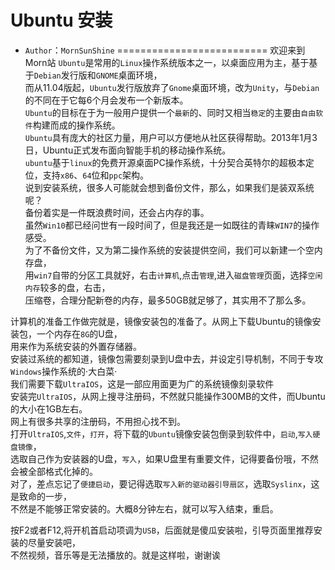Ubuntu 安装
===========
* `Author`：`MornSunShine`
==========================
    欢迎来到Morn站
`Ubuntu`是常用的`Linux`操作系统版本之一，以桌面应用为主，基于基于`Debian`发行版和`GNOME`桌面环境，<br>
而从11.04版起，`Ubuntu`发行版放弃了`Gnome`桌面环境，改为`Unity`，与`Debian`的不同在于它每6个月会发布一个新版本。<br>
`Ubuntu`的目标在于为一般用户提供一个`最新`的、同时又相当`稳定`的主要由`自由软件`构建而成的操作系统。<br>
`Ubuntu`具有庞大的社区力量，用户可以方便地从社区获得帮助。2013年1月3日，Ubuntu正式发布面向智能手机的移动操作系统。<br> 
`ubuntu`基于`linux`的免费开源桌面PC操作系统，十分契合英特尔的超极本定位，支持`x86`、`64`位和`ppc`架构。<br>
说到安装系统，很多人可能就会想到备份文件，那么，如果我们是装双系统呢？<br>
备份着实是一件既浪费时间，还会占内存的事。<br>
虽然`Win10`都已经问世有一段时间了，但是我还是一如既往的青睐`WIN7`的操作感受。<br>
为了不备份文件，又为第二操作系统的安装提供空间，我们可以新建一个空内存盘，<br>
用`win7`自带的分区工具就好，右击`计算机`,点击`管理`,进入`磁盘管理`页面，选择`空闲内存`较多的盘，右击，<br>
压缩卷，合理分配新卷的内存，最多50GB就足够了，其实用不了那么多。<br>

计算机的准备工作做完就是，镜像安装包的准备了。从网上下载Ubuntu的镜像安装包，一个内存在`8G`的U盘，<br>
用来作为系统安装的外置存储器。<br>
安装过系统的都知道，镜像包需要刻录到U盘中去，并设定引导机制，不同于专攻`Windows`操作系统的·大白菜·<br>
我们需要下载`UltraIOS`，这是一部应用面更为广的系统镜像刻录软件<br>
安装完`UltraIOS`，从网上搜寻注册码，不然就只能操作300MB的文件，而Ubuntu的大小在1GB左右。<br>
网上有很多共享的注册码，不用担心找不到。<br>
打开`UltraIOS`,`文件`，`打开`，将下载的`Ubuntu`镜像安装包倒录到软件中，`启动`,`写入硬盘镜像`，<br>
选取自己作为安装器的U盘，`写入`，如果U盘里有重要文件，记得要备份哦，不然会被全部格式化掉的。<br>
对了，差点忘记了`便捷启动`，要记得选取`写入新的驱动器引导扇区`，选取`Syslinx`，这是致命的一步，<br>
不然是不能够正常安装的。大概8分钟左右，就可以写入结束，重启。<br>

按F2或者F12,将开机首启动项调为`USB`，后面就是傻瓜安装啦，引导页面里推荐安装的尽量安装吧，<br>
不然视频，音乐等是无法播放的。就是这样啦，谢谢诶
